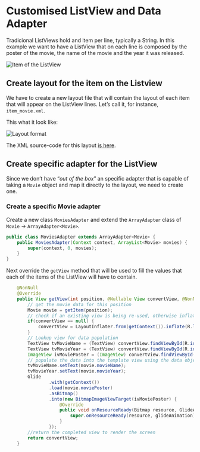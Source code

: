 # Customised ListView and Data Adapter
Tradicional ListViews hold and item per line, typically a String. In this example we want to have a ListView that on each line is composed by the poster of the movie, the name of the movie and the year it was released.

![][image-1]

## Create layout for the item on the Listview
We have to create a new layout file that will contain the layout of each item that will appear on the ListView lines. Let’s call it, for instance, `item_movie.xml`.

This what it look like:

![][image-2]

The XML source-code for this layout [is here][1].

## Create specific adapter for the ListView
Since we don’t have “_out of the box_” an specific adapter that is capable of taking a `Movie` object and map it directly to the layout, we need to create one.

### Create a specific Movie adapter
Create a new class `MoviesAdapter` and extend the `ArrayAdapter` class of `Movie` -\> `ArrayAdapter<Movie>`.

```java
public class MoviesAdapter extends ArrayAdapter<Movie> {
    public MoviesAdapter(Context context, ArrayList<Movie> movies) {
        super(context, 0, movies);
    }
}
``` 

Next override the `getView` method that will be used to fill the values that each of the items of the ListView will have to contain.

```java
	@NonNull
    @Override
    public View getView(int position, @Nullable View convertView, @NonNull ViewGroup parent) {
        // get the movie data for this position
        Movie movie = getItem(position);
        // check if an existing view is being re-used, otherwise inflate the view
        if(convertView == null) {
            convertView = LayoutInflater.from(getContext()).inflate(R.layout.item_movie, parent, false);
        }
        // Lookup view for data population
        TextView tvMovieName = (TextView) convertView.findViewById(R.id.tvMovieName);
        TextView tvMovieYear = (TextView) convertView.findViewById(R.id.tvMovieYear);
        ImageView ivMoviePoster = (ImageView) convertView.findViewById(R.id.ivMoviePoster);
        // populate the data into the template view using the data object
        tvMovieName.setText(movie.movieName);
        tvMovieYear.setText(movie.movieYear);
        Glide
                .with(getContext())
                .load(movie.moviePoster)
                .asBitmap()
                .into(new BitmapImageViewTarget(ivMoviePoster) {
                    @Override
                    public void onResourceReady(Bitmap resource, GlideAnimation<? super Bitmap> glideAnimation) {
                        super.onResourceReady(resource, glideAnimation);
                    }
                });
        //return the completed view to render the screen
        return convertView;
    }
```


[1]:	https://github.com/pontocom/MovieDatabase/blob/master/app/src/main/res/layout/item_movie.xml

[image-1]:	https://github.com/pontocom/MovieDatabase/blob/master/docs/images/Voila_Capture%202017-04-19_07-40-38_PM.png "Item of the ListView"
[image-2]:	https://github.com/pontocom/MovieDatabase/blob/master/docs/images/Voila_Capture%202017-04-19_07-45-39_PM.png "Layout format"